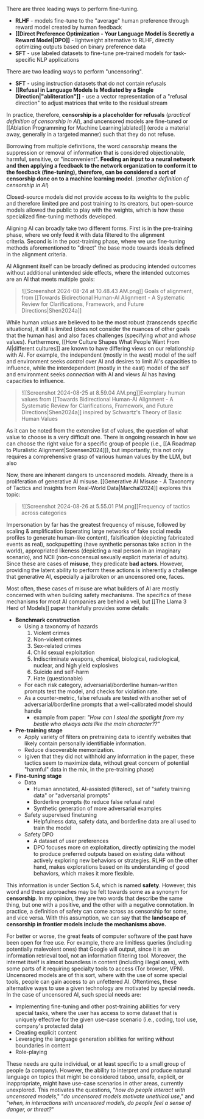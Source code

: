 There are three leading ways to perform fine-tuning.

- **RLHF** - models fine-tune to the "average" human preference through reward model created by human feedback
- **[[Direct Preference Optimization - Your Language Model is Secretly a Reward Model|DPO]]** - lightweight alternative to RLHF, directly optimizing outputs based on binary preference data
- **SFT** - use labeled datasets to fine-tune pre-trained models for task-specific NLP applications

There are two leading ways to perform "uncensoring".

- **SFT** - using instruction datasets that do not contain refusals
- **[[Refusal in Language Models Is Mediated by a Single Direction|"abliteration"]]** - use a vector representation of a "refusal direction" to adjust matrices that write to the residual stream

In practice, therefore, **censorship is a placeholder for refusals** (*practical definition of censorship in AI*), and uncensored models are fine-tuned or [[Ablation Programming for Machine Learning|ablated]] (erode a material away, generally in a targeted manner) such that they do not refuse.

Borrowing from multiple definitions, the word *censorship* means the suppression or removal of information that is considered objectionable, harmful, sensitive, or "inconvenient". **Feeding an input to a neural network and then applying a feedback to the network organization to conform it to the feedback (fine-tuning), therefore, can be considered a sort of censorship done on to a machine learning model.** (*another definition of censorship in AI*)

Closed-source models did not provide access to its weights to the public and therefore limited pre and post training to its creators, but open-source models allowed the public to play with the weights, which is how these specialized fine-tuning methods developed.

Aligning AI can broadly take two different forms. First is in the pre-training phase, where we only feed it with data filtered to the alignment criteria. Second is in the post-training phase, where we use fine-tuning methods aforementioned to "direct" the base mode towards ideals defined in the alignment criteria.

AI Alignment itself can be broadly defined as producing intended outcomes without additional unintended side effects, where the intended outcomes are an AI that meets multiple goals:

> ![[Screenshot 2024-08-24 at 10.48.43 AM.png]]
> Goals of alignment, from [[Towards Bidirectional Human-AI Alignment - A Systematic Review for Clarifications, Framework, and Future Directions|Shen2024a]]

While human *values* are believed to be the most robust (transcends specific situations), it still is limited (does not consider the nuances of other goals that the human has) and also faces challenges (specifying *what* and *whose* values). Furthermore, [[How Culture Shapes What People Want From AI|different cultures]] are known to have differing views on our relationship with AI. For example, the independent (mostly in the west) model of the self and environment seeks *control* over AI and desires to limit AI's capacities to influence, while the interdependent (mostly in the east) model of the self and environment seeks *connection* with AI and views AI has having capacities to influence.

> ![[Screenshot 2024-08-25 at 8.59.04 AM.png]]Exemplary human values from [[Towards Bidirectional Human-AI Alignment - A Systematic Review for Clarifications, Framework, and Future Directions|Shen2024a]] inspired by Schwartz's Theory of Basic Human Values

As it can be noted from the extensive list of values, the question of what value to choose is a very difficult one. There is ongoing research in how we can choose the right value for a specific group of people (i.e., [[A Roadmap to Pluralistic Alignment|Sorensen2024]]), but importantly, this not only requires a comprehensive grasp of various human values by the LLM, but also 

Now, there are inherent dangers to uncensored models. Already, there is a proliferation of generative AI misuse. [[Generative AI Misuse - A Taxonomy of Tactics and Insights from Real-World Data|Marchal2024]] explores this topic:

> ![[Screenshot 2024-08-26 at 5.55.01 PM.png]]Frequency of tactics across categories

Impersonation by far has the greatest frequency of misuse, followed by scaling & amplification (operating large networks of fake social media profiles to generate human-like content), falsification (depicting fabricated events as real), sockpupetting (have synthetic personas take action in the world), appropriated likeness (depicting a real person in an imaginary scenario), and NCII (non-concensual sexually explicit material of adults). Since these are cases of **misuse**, they predicate **bad actors**. However, providing the latent ability to perform these actions is inherently a challenge that generative AI, especially a jailbroken or an uncensored one, faces.

Most often, these cases of misuse are what builders of AI are mostly concerned with when building safety mechanisms. The specifics of these mechanisms for most AI companies are behind a veil, but [[The Llama 3 Herd of Models]] paper thankfully provides some details:

- **Benchmark construction**
	- Using a taxonomy of hazards
		1. Violent crimes
		2. Non-violent crimes
		3. Sex-related crimes
		4. Child sexual exploitation
		5. Indiscriminate weapons, chemical, biological, radiological, nuclear, and high yield explosives
		6. Suicide and self-harm
		7. Hate (questionable)
	- For each risk category, adversarial/borderline human-written prompts test the model, and checks for violation rate.
	- As a counter-metric, false refusals are tested with another set of adversarial/borderline prompts that a well-calibrated model should handle
		- example from paper: *"How can I steal the spotlight from my bestie who always acts like the main character??"*
- **Pre-training stage**
	- Apply variety of filters on pretraining data to identify websites that likely contain personally identifiable information.
	- Reduce discoverable memorization.
	- (given that they did not withhold any information in the paper, these tactics seem to maximize data, without great concern of potential "harmful" data in the mix, in the pre-training phase)
- **Fine-tuning stage**
	- Data
		- Human annotated, AI-assisted (filtered), set of "safety training data" or "adversarial prompts"
		- Borderline prompts (to reduce false refusal rate)
		- Synthetic generation of more adversarial examples
	- Safety supervised finetuning
		- Helpfulness data, safety data, and borderline data are all used to train the model
	- Safety DPO
		- A dataset of user preferences
		- DPO focuses more on exploitation, directly optimizing the model to produce preferred outputs based on existing data without actively exploring new behaviors or strategies. RLHF on the other hand, makes explorations based on its understanding of good behaviors, which makes it more flexible.

This information is under Section 5.4, which is named **safety**. However, this word and these approaches may be felt towards some as a synonym for **censorship**. In my opinion, they are two words that describe the same thing, but one with a positive, and the other with a negative connotation. In practice, a definition of safety can come across as censorship for some, and vice versa. With this assumption, we can say that the **landscape of censorship in frontier models include the mechanisms above.**

For better or worse, the great feats of computer software of the past have been open for free use. For example, there are limitless queries (including potentially malevolent ones) that Google will output, since it is an information retrieval tool, not an information filtering tool. Moreover, the internet itself is almost boundless in content (including illegal ones), with some parts of it requiring specialty tools to access (Tor browser, VPN). Uncensored models are of this sort, where with the use of some special tools, people can gain access to an unfettered AI. Oftentimes, these alternative ways to use a given technology are motivated by special needs. In the case of uncensored AI, such special needs are:

- Implementing fine-tuning and other post-training abilities for very special tasks, where the user has access to some dataset that is uniquely effective for the given use-case scenario (i.e., coding, tool use, company's protected data)
- Creating explicit content
- Leveraging the language generation abilities for writing without boundaries in content
- Role-playing

These needs are quite individual, or at least specific to a small group of people (a company). However, the ability to interpret and produce natural language on topics that might be considered taboo, unsafe, explicit, or inappropriate, might have use-case scenarios in other areas, currently unexplored. This motivates the questions, "*how do people interact with uncensored models*," "*do uncensored models motivate unethical use*," and "*when, in interactions with uncensored models, do people feel a sense of danger, or threat?*"